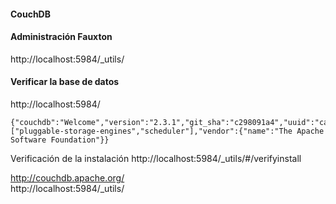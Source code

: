#### CouchDB

#### Administración Fauxton
http://localhost:5984/_utils/

#### Verificar la base de datos
http://localhost:5984/ 
~~~
{"couchdb":"Welcome","version":"2.3.1","git_sha":"c298091a4","uuid":"cae99e4fa8f7b9ea899b1f3c85a6e89a","features":["pluggable-storage-engines","scheduler"],"vendor":{"name":"The Apache Software Foundation"}}
~~~

Verificación de la instalación
http://localhost:5984/_utils/#/verifyinstall

http://couchdb.apache.org/  
http://localhost:5984/_utils/
